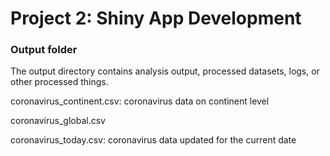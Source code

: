 # Project 2: Shiny App Development

### Output folder

The output directory contains analysis output, processed datasets, logs, or other processed things.

coronavirus_continent.csv: coronavirus data on continent level

coronavirus_global.csv

coronavirus_today.csv: coronavirus data updated for the current date
